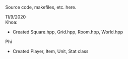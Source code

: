 Source code, makefiles, etc. here.

11/9/2020  
Khoa: 
- Created Square.hpp, Grid.hpp, Room.hpp, World.hpp 
 
Phi
- Created Player, Item, Unit, Stat class